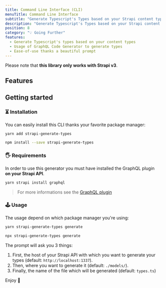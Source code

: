```yaml
---
title: Command Line Interface (CLI)
menuTitle: Command Line Interface
subtitle: "Generate Typescript's Types based on your Strapi content types. 💡"
description: "Generate Typescript's Types based on your Strapi content types. 💡"
position: 8
category: "💡 Going Further"
features:
  - Generate Typescript's types based on your content types
  - Usage of GraphQL Code Generator to generate types
  - Ease-of-use thanks a beautiful prompt
---
```


<alert type="warning">

Please note that **this library only works with Strapi v3**.

</alert>

## Features

<list :items="features"></list>

## Getting started

### ⏳ Installation

You can easily install this CLI thanks your favorite package manager:

<code-group>
  <code-block label="Yarn" active>

  ```bash
  yarn add strapi-generate-types
  ```

  </code-block>
  <code-block label="NPM">

  ```bash
  npm install --save strapi-generate-types
  ```

  </code-block>
</code-group>

### 🖐 Requirements

In order to use this generator you must have installed the GraphQL plugin **on your Strapi API**.

```bash
yarn strapi install graphql
```
> For more informations see the [GraphQL plugin](https://docs-v3.strapi.io/developer-docs/latest/development/plugins/graphql.html#graphql) 

### 🕹 Usage
The usage depend on which package manager you're using:

<code-group>
  <code-block label="Yarn" active>

  ```bash
  yarn strapi-generate-types generate
  ```

  </code-block>
  <code-block label="NPM">

  ```bash
  npx strapi-generate-types generate
  ```

  </code-block>
</code-group>

The prompt will ask you 3 things:
  1. First, the host of your Strapi API with which you want to generate your types (default: `http://localhost:1337`).
  2. Then, where you want to generate it (default: `./models/`).
  3. Finally, the name of the file which will be generated (default: `types.ts`)

Enjoy 🎉